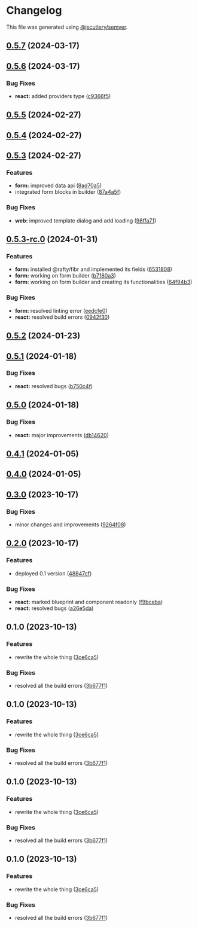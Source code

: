 # Changelog

This file was generated using [@jscutlery/semver](https://github.com/jscutlery/semver).

## [0.5.7](https://github.com/rhinobase/fiber/compare/react-0.5.6...react-0.5.7) (2024-03-17)

## [0.5.6](https://github.com/rhinobase/fiber/compare/react-0.5.5...react-0.5.6) (2024-03-17)


### Bug Fixes

* **react:** added providers type ([c9366f5](https://github.com/rhinobase/fiber/commit/c9366f502225d0e645dc30a1ec861702cd17770f))

## [0.5.5](https://github.com/rhinobase/fibr/compare/react-0.5.4...react-0.5.5) (2024-02-27)

## [0.5.4](https://github.com/rhinobase/fibr/compare/react-0.5.3...react-0.5.4) (2024-02-27)

## [0.5.3](https://github.com/rhinobase/fibr/compare/react-0.5.3-rc.0...react-0.5.3) (2024-02-27)


### Features

* **form:** improved data api ([8ad70a5](https://github.com/rhinobase/fibr/commit/8ad70a58395db870a84255428593216a223081b7))
* integrated form blocks in builder ([87a4a5f](https://github.com/rhinobase/fibr/commit/87a4a5fd31be969aaadb43f0f1ece223b546d68b))


### Bug Fixes

* **web:** improved template dialog and add loading ([98ffa71](https://github.com/rhinobase/fibr/commit/98ffa71367fb4d7579a2dd956bb2ec300de0ad8b))

## [0.5.3-rc.0](https://github.com/rhinobase/fibr/compare/react-0.5.2...react-0.5.3-rc.0) (2024-01-31)


### Features

* **form:** installed @rafty/fibr and implemented its fields ([6531808](https://github.com/rhinobase/fibr/commit/6531808edc834c44883e70fe47a742cb892c7469))
* **form:** working on form builder ([b7180a3](https://github.com/rhinobase/fibr/commit/b7180a3be058b92b0f08b82d3ebfb0889c505125))
* **form:** working on form builder and creating its functionalities ([64f94b3](https://github.com/rhinobase/fibr/commit/64f94b3ad7fcf5198a500bda46629ceb92b8b6fb))


### Bug Fixes

* **form:** resolved linting error ([eedcfe0](https://github.com/rhinobase/fibr/commit/eedcfe0dcfffc9d846f86dcb14c7e6deb27afb26))
* **react:** resolved build errors ([0942f30](https://github.com/rhinobase/fibr/commit/0942f30a9741b5ae1e77337b8fbed34d7feb38b1))

## [0.5.2](https://github.com/rhinobase/fiber/compare/react-0.5.1...react-0.5.2) (2024-01-23)

## [0.5.1](https://github.com/rhinobase/fibr/compare/react-0.5.0...react-0.5.1) (2024-01-18)


### Bug Fixes

* **react:** resolved bugs ([b750c4f](https://github.com/rhinobase/fibr/commit/b750c4f1aebbd84a601f470f30b7aaba992e0dae))

## [0.5.0](https://github.com/rhinobase/fibr/compare/react-0.4.1...react-0.5.0) (2024-01-18)


### Bug Fixes

* **react:** major improvements ([db14620](https://github.com/rhinobase/fibr/commit/db1462068c1db17a34ab17c18dc9bcdc124ebc21))

## [0.4.1](https://github.com/rhinobase/fibr/compare/react-0.4.0...react-0.4.1) (2024-01-05)

## [0.4.0](https://github.com/rhinobase/fibr/compare/react-0.3.0...react-0.4.0) (2024-01-05)

## [0.3.0](https://github.com/rhinobase/fiber/compare/react-0.2.0...react-0.3.0) (2023-10-17)

### Bug Fixes

- minor changes and improvements ([9264f08](https://github.com/rhinobase/fiber/commit/9264f0880009bd70ef7b492d76782f1d0c399180))

## [0.2.0](https://github.com/rhinobase/fiber/compare/react-0.1.0...react-0.2.0) (2023-10-17)

### Features

- deployed 0.1 version ([48847cf](https://github.com/rhinobase/fiber/commit/48847cf271c5d9a09cafc43c78f67ea13b1b56aa))

### Bug Fixes

- **react:** marked blueprint and component readonly ([f9bceba](https://github.com/rhinobase/fiber/commit/f9bceba04bfa2bdd90b105159b10d23b7d4abc55))
- **react:** resolved bugs ([a26e5da](https://github.com/rhinobase/fiber/commit/a26e5da12cde368f17b99ddbfacdea5a90147367))

## 0.1.0 (2023-10-13)

### Features

- rewrite the whole thing ([3ce6ca5](https://github.com/rhinobase/fiber/commit/3ce6ca51fd2530b28d93923f441fade02768d290))

### Bug Fixes

- resolved all the build errors ([3b677f1](https://github.com/rhinobase/fiber/commit/3b677f17222ed265e39ed7b2eba591d922ea3d83))

## 0.1.0 (2023-10-13)

### Features

- rewrite the whole thing ([3ce6ca5](https://github.com/rhinobase/fiber/commit/3ce6ca51fd2530b28d93923f441fade02768d290))

### Bug Fixes

- resolved all the build errors ([3b677f1](https://github.com/rhinobase/fiber/commit/3b677f17222ed265e39ed7b2eba591d922ea3d83))

## 0.1.0 (2023-10-13)

### Features

- rewrite the whole thing ([3ce6ca5](https://github.com/rhinobase/fiber/commit/3ce6ca51fd2530b28d93923f441fade02768d290))

### Bug Fixes

- resolved all the build errors ([3b677f1](https://github.com/rhinobase/fiber/commit/3b677f17222ed265e39ed7b2eba591d922ea3d83))

## 0.1.0 (2023-10-13)

### Features

- rewrite the whole thing ([3ce6ca5](https://github.com/rhinobase/fiber/commit/3ce6ca51fd2530b28d93923f441fade02768d290))

### Bug Fixes

- resolved all the build errors ([3b677f1](https://github.com/rhinobase/fiber/commit/3b677f17222ed265e39ed7b2eba591d922ea3d83))
